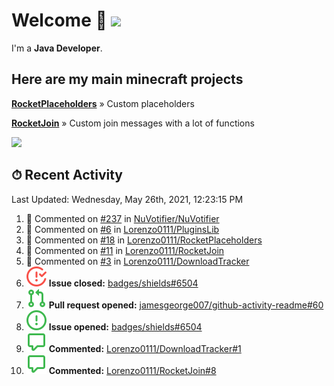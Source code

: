 # Welcome 👋 ![](https://hit.yhype.me/github/profile?user_id=69311874)

I'm a **Java Developer**.

## Here are my main minecraft projects

**[RocketPlaceholders](https://github.com/Lorenzo0111/RocketPlaceholders)** » Custom placeholders

**[RocketJoin](https://github.com/Lorenzo0111/RocketJoin)** » Custom join messages with a lot of functions

[![](https://github-readme-stats.vercel.app/api?username=Lorenzo0111&show_icons=true&count_private=true)](https://github.com/Lorenzo0111)

## ⏱ Recent Activity

<!--RECENT_ACTIVITY:last_update-->
Last Updated: Wednesday, May 26th, 2021, 12:23:15 PM
<!--RECENT_ACTIVITY:last_update_end-->

<!--RECENT_ACTIVITY:start-->
1. 💬 Commented on [#237](https://github.com/NuVotifier/NuVotifier/issues/237#issuecomment-848705408) in [NuVotifier/NuVotifier](https://github.com/NuVotifier/NuVotifier)
2. 💬 Commented on [#6](https://github.com/Lorenzo0111/PluginsLib/pull/6#issuecomment-848470913) in [Lorenzo0111/PluginsLib](https://github.com/Lorenzo0111/PluginsLib)
3. 💬 Commented on [#18](https://github.com/Lorenzo0111/RocketPlaceholders/pull/18#issuecomment-848054108) in [Lorenzo0111/RocketPlaceholders](https://github.com/Lorenzo0111/RocketPlaceholders)
4. 💬 Commented on [#11](https://github.com/Lorenzo0111/RocketJoin/pull/11#issuecomment-848053891) in [Lorenzo0111/RocketJoin](https://github.com/Lorenzo0111/RocketJoin)
5. 💬 Commented on [#3](https://github.com/Lorenzo0111/DownloadTracker/pull/3#issuecomment-848053597) in [Lorenzo0111/DownloadTracker](https://github.com/Lorenzo0111/DownloadTracker)
6. ![issueClosed] **Issue closed:** [badges/shields#6504](https://github.com/badges/shields/issues/6504)
7. ![pullRequestOpened] **Pull request opened:** [jamesgeorge007/github-activity-readme#60](https://github.com/jamesgeorge007/github-activity-readme/pull/60)
8. ![issueOpened] **Issue opened:** [badges/shields#6504](https://github.com/badges/shields/issues/6504)
9. ![comment] **Commented:** [Lorenzo0111/DownloadTracker#1](https://github.com/Lorenzo0111/DownloadTracker/issues/1)
10. ![comment] **Commented:** [Lorenzo0111/RocketJoin#8](https://github.com/Lorenzo0111/RocketJoin/issues/8)
<!--RECENT_ACTIVITY:end-->

[issueOpened]: https://github.com/Lorenzo0111/Lorenzo0111/raw/main/media/IssueOpened.svg
[issueClosed]: https://github.com/Lorenzo0111/Lorenzo0111/raw/main/media/IssueClosed.svg
[pullRequestOpened]: https://github.com/Lorenzo0111/Lorenzo0111/raw/main/media/PullRequestOpened.svg
[pullRequestClosed]: https://github.com/Lorenzo0111/Lorenzo0111/raw/main/media/PullRequestClosed.svg
[pullRequestMerged]: https://github.com/Lorenzo0111/Lorenzo0111/raw/main/media/PullRequestMerged.svg
[comment]: https://github.com/Lorenzo0111/Lorenzo0111/raw/main/media/Comment.svg
